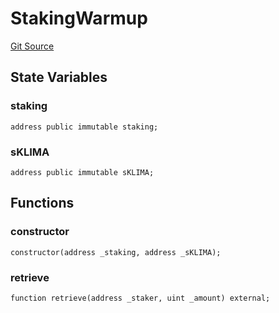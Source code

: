 # StakingWarmup
[Git Source](https://github.com/KlimaDAO/klimadao-solidity/blob/b98fc1e8b7dcf2a7b80bbaba384c8c84431739fc/src/protocol/staking/regular/StakingWarmup.sol)


## State Variables
### staking

```solidity
address public immutable staking;
```


### sKLIMA

```solidity
address public immutable sKLIMA;
```


## Functions
### constructor


```solidity
constructor(address _staking, address _sKLIMA);
```

### retrieve


```solidity
function retrieve(address _staker, uint _amount) external;
```

